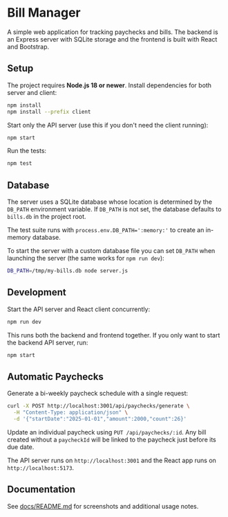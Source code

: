# Bill Manager

A simple web application for tracking paychecks and bills. The backend is an Express server with SQLite storage and the frontend is built with React and Bootstrap.

## Setup

The project requires **Node.js 18 or newer**. Install dependencies for both server and client:

```bash
npm install
npm install --prefix client
```

Start only the API server (use this if you don't need the client running):

```bash
npm start
```

Run the tests:

```bash
npm test
```

## Database

The server uses a SQLite database whose location is determined by the `DB_PATH`
environment variable. If `DB_PATH` is not set, the database defaults to
`bills.db` in the project root.

The test suite runs with `process.env.DB_PATH=':memory:'` to create an
in-memory database.

To start the server with a custom database file you can set `DB_PATH` when
launching the server (the same works for `npm run dev`):

```bash
DB_PATH=/tmp/my-bills.db node server.js
```

## Development

Start the API server and React client concurrently:

```bash
npm run dev
```

This runs both the backend and frontend together. If you only want to start the
backend API server, run:

```bash
npm start
```

## Automatic Paychecks

Generate a bi-weekly paycheck schedule with a single request:

```bash
curl -X POST http://localhost:3001/api/paychecks/generate \
  -H "Content-Type: application/json" \
  -d '{"startDate":"2025-01-01","amount":2000,"count":26}'
```

Update an individual paycheck using `PUT /api/paychecks/:id`. Any bill created
without a `paycheckId` will be linked to the paycheck just before its due date.

The API server runs on `http://localhost:3001` and the React app runs on `http://localhost:5173`.

## Documentation

See [docs/README.md](docs/README.md) for screenshots and additional usage notes.
